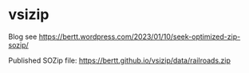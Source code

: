 # vsizip

Blog see https://bertt.wordpress.com/2023/01/10/seek-optimized-zip-sozip/

Published SOZip file: https://bertt.github.io/vsizip/data/railroads.zip
